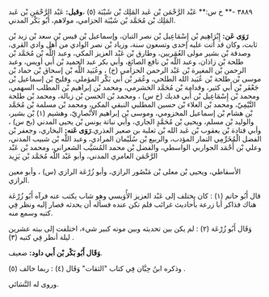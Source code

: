 ٣٨٨٩ -** خ س:** عَبْد الرَّحْمَن بْن عَبد المَلِك بْن شَيْبَة (٥) ،**وقيل:** عَبْد الرَّحْمَنِ بْن عَبد المَلِك بْن مُحَمَّد بْن شَيْبَة الحزامي، مولاهم، أَبُو بَكْر المدني.

**رَوَى عَن:** إِبْرَاهِيم بْن إِسْمَاعِيل بْن نصر التبان، وإسماعيل بْن قيس بْن سعد بْن زيد بْن ثابت، وكان قد أتت عليه إحدى وتسعون سنة، وزياد بْن نصر الوادي من أهل وادي القرى، وصدقة بْن بشير مولى العُمَريين، وطارق بْن عَبْد العزيز المكي، وعبد اللَّه بْن مُحَمَّد بْن طلحة بْن زاذان، وعبد اللَّه بْن نافع الصائغ، وأبي بكر عبد الحميد بْن أَبي أويس، وعبد الرحمن بْن المغيرة بْن عَبْد الرحمن الحزامي (خ) ، وعُبَيد اللَّه بْن إسحاق بْن حماد بْن موسى بْن طلحة بْن عُبَيد الله الطلحي، وعُمَر بْن أَبي بَكْر المؤملي، وفليح بْن إسماعيل بْن جَعْفَر بْن أَبي كثير، وقدامة بْن مُحَمَّد الخشرمي، ومحمد بْن إبراهيم بْن المطلب السهمي، ومحمد بْن إِسْمَاعِيل بْن أَبي فديك (خ س) ، ومحمد بْن الحسن بْن زبالة، ومحمد بْن طلحة التَّيْمِيّ، ومحمد بْن العلاء بْن حسين المطلبي النبقي المكي، ومحمد بْن مسلمة بْن مُحَمَّد بْن هشام بْن إسماعيل المخزومي، وموسى بْن إبراهيم الأَنْصارِيّ، وهشيم (١) بْن بشير، والوليد بْن مسلم، ويحيى بْن مُحَمَّدٍ الجاري، وأبي نباتة يونس بْن يحيى المدني (بخ س) ، وأبي قتادة بْن يعقوب بْن عَبد الله بْن ثعلبة بن صعير العذري.**رَوَى عَنه:** البخاري، وجعفر بْن الفضل الْمُخَرِّمِي التمار المؤدب، والربيع بْن سُلَيْمان المرادي، وعبد اللَّه بْن شبيب المدني، وعلي بْن أَحْمَد الجواربي الواسطي، والفضل بْن محمد المُسَيَّب الشعراني، ومحمد بْن عَبْد الرَّحْمَن العامري المدني، وأبو عَبْد اللَّه مُحَمَّد بْن يَزِيد

الأسفاطي، ويحيى بْن معلى بْن مَنْصُور الرازي، وأبو زُرْعَة الرازي (س) ، وأبو معين الرازي.

قال أَبُو حاتم (١) : كان يختلف إلى عَبْد العزيز الأُوَيسي وهو شاب يكتب عنه فرآه أَبُو زُرْعَة هناك فذاكر أبا زرعة بأحاديث غرائب فلم تكن عنده فسأله أن يحدثه فصار إليه ونظر فِي كتبه وسمع منه.

وَقَال أَبُو زُرْعَة (٢) : لم يكن بين تحديثه وبين موته كبير شيء، اختلفت إلى بيته عشرين ليلة أنظر فِي كتبه (٣) .

**وَقَال أَبُو بَكْر بْن أَبي داود:** ضعيف.

وذكره ابنُ حِبَّان فِي كتاب "الثقات" وَقَال (٤) : ربما خالف (٥) .

وروى له النَّسَائي.
